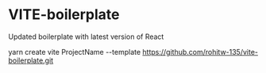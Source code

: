 # VITE-boilerplate
Updated boilerplate with latest version of React

yarn create vite ProjectName --template https://github.com/rohitw-135/vite-boilerplate.git